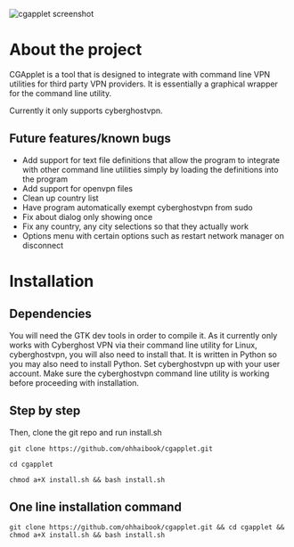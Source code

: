 ![cgapplet screenshot](https://i.ibb.co/h833FvC/cgapplet.png)

# About the project

CGApplet is a tool that is designed to integrate with command line VPN utilities for third party VPN providers. It is essentially a graphical wrapper for the command line utility.

Currently it only supports cyberghostvpn.

## Future features/known bugs

* Add support for text file definitions that allow the program to integrate with other command line utilities simply by loading the definitions into the program
* Add support for openvpn files
* Clean up country list
* Have program automatically exempt cyberghostvpn from sudo
* Fix about dialog only showing once
* Fix any country, any city selections so that they actually work
* Options menu with certain options such as restart network manager on disconnect

# Installation

## Dependencies

You will need the GTK dev tools in order to compile it. As it currently only works with Cyberghost VPN via their command line utility for Linux, cyberghostvpn, you will also need to install that. It is written in Python so you may also need to install Python. Set cyberghostvpn up with your user account. Make sure the cyberghostvpn command line utility is working before proceeding with installation.

## Step by step

Then, clone the git repo and run install.sh
```
git clone https://github.com/ohhaibook/cgapplet.git

cd cgapplet

chmod a+X install.sh && bash install.sh
```
## One line installation command
```
git clone https://github.com/ohhaibook/cgapplet.git && cd cgapplet && chmod a+X install.sh && bash install.sh
```
